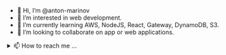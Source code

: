 - 👋 Hi, I’m @anton-marinov
- 👀 I’m interested in web development.
- 🌱 I’m currently learning AWS, NodeJS, React, Gateway, DynamoDB, S3. 
- 💞️ I’m looking to collaborate on app or web applications.
<details>
<summary>📫 How to reach me ...</summary>

- Email: mailto:, [anton.marinov@polestar.com](mailto:anton.marinov@polestar.com).
- Mobile `+46 700 51 33 36`.
</details>

<!---
anton-marinov/anton-marinov is a ✨ special ✨ repository because its `README.md` (this file) appears on your GitHub profile.
You can click the Preview link to take a look at your changes.
--->
